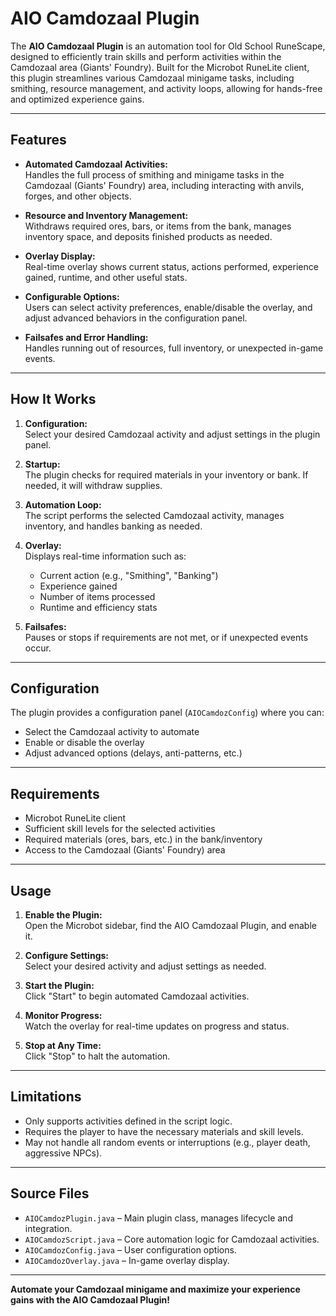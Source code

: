 ﻿# AIO Camdozaal Plugin

The **AIO Camdozaal Plugin** is an automation tool for Old School RuneScape, designed to efficiently train skills and perform activities within the Camdozaal area (Giants' Foundry). Built for the Microbot RuneLite client, this plugin streamlines various Camdozaal minigame tasks, including smithing, resource management, and activity loops, allowing for hands-free and optimized experience gains.

---

## Features

- **Automated Camdozaal Activities:**  
  Handles the full process of smithing and minigame tasks in the Camdozaal (Giants' Foundry) area, including interacting with anvils, forges, and other objects.

- **Resource and Inventory Management:**  
  Withdraws required ores, bars, or items from the bank, manages inventory space, and deposits finished products as needed.

- **Overlay Display:**  
  Real-time overlay shows current status, actions performed, experience gained, runtime, and other useful stats.

- **Configurable Options:**  
  Users can select activity preferences, enable/disable the overlay, and adjust advanced behaviors in the configuration panel.

- **Failsafes and Error Handling:**  
  Handles running out of resources, full inventory, or unexpected in-game events.

---

## How It Works

1. **Configuration:**  
   Select your desired Camdozaal activity and adjust settings in the plugin panel.

2. **Startup:**  
   The plugin checks for required materials in your inventory or bank. If needed, it will withdraw supplies.

3. **Automation Loop:**  
   The script performs the selected Camdozaal activity, manages inventory, and handles banking as needed.

4. **Overlay:**  
   Displays real-time information such as:
    - Current action (e.g., "Smithing", "Banking")
    - Experience gained
    - Number of items processed
    - Runtime and efficiency stats

5. **Failsafes:**  
   Pauses or stops if requirements are not met, or if unexpected events occur.

---

## Configuration

The plugin provides a configuration panel (`AIOCamdozConfig`) where you can:

- Select the Camdozaal activity to automate
- Enable or disable the overlay
- Adjust advanced options (delays, anti-patterns, etc.)

---

## Requirements

- Microbot RuneLite client
- Sufficient skill levels for the selected activities
- Required materials (ores, bars, etc.) in the bank/inventory
- Access to the Camdozaal (Giants' Foundry) area

---

## Usage

1. **Enable the Plugin:**  
   Open the Microbot sidebar, find the AIO Camdozaal Plugin, and enable it.

2. **Configure Settings:**  
   Select your desired activity and adjust settings as needed.

3. **Start the Plugin:**  
   Click "Start" to begin automated Camdozaal activities.

4. **Monitor Progress:**  
   Watch the overlay for real-time updates on progress and status.

5. **Stop at Any Time:**  
   Click "Stop" to halt the automation.

---

## Limitations

- Only supports activities defined in the script logic.
- Requires the player to have the necessary materials and skill levels.
- May not handle all random events or interruptions (e.g., player death, aggressive NPCs).

---

## Source Files

- `AIOCamdozPlugin.java` – Main plugin class, manages lifecycle and integration.
- `AIOCamdozScript.java` – Core automation logic for Camdozaal activities.
- `AIOCamdozConfig.java` – User configuration options.
- `AIOCamdozOverlay.java` – In-game overlay display.

---

**Automate your Camdozaal minigame and maximize your experience gains with the AIO Camdozaal Plugin!**